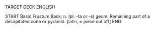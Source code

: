 TARGET DECK
ENGLISH

START
Basic
Frustum
Back: n. (pl. -ta or -s) geom. Remaining part of a decapitated cone or pyramid. [latin, = piece cut off]
END
